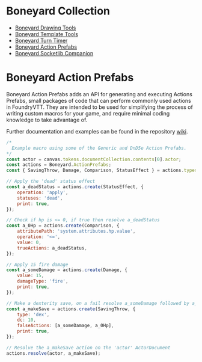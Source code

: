 # Boneyard Collection

- [Boneyard Drawing Tools](https://github.com/operation404/boneyard-drawing-tools)
- [Boneyard Template Tools](https://github.com/operation404/boneyard-template-tools)
- [Boneyard Turn Timer](https://github.com/operation404/boneyard-turn-timer)
- [Boneyard Action Prefabs](https://github.com/operation404/boneyard-action-prefabs)
- [Boneyard Socketlib Companion](https://github.com/operation404/boneyard-socketlib-companion)

# Boneyard Action Prefabs

Boneyard Action Prefabs adds an API for generating and executing Actions Prefabs, small packages of code that can perform commonly used actions in FoundryVTT. They are intended to be used for simplifying the process of writing custom macros for your game, and require minimal coding knowledge to take advantage of.

Further documentation and examples can be found in the repository [wiki](https://github.com/operation404/boneyard-action-prefabs/wiki).

```js
/*
  Example macro using some of the Generic and DnD5e Action Prefabs.
*/
const actor = canvas.tokens.documentCollection.contents[0].actor;
const actions = Boneyard.ActionPrefabs;
const { SavingThrow, Damage, Comparison, StatusEffect } = actions.types;

// Apply the 'dead' status effect
const a_deadStatus = actions.create(StatusEffect, {
    operation: 'apply',
    statuses: 'dead',
    print: true,
});

// Check if hp is <= 0, if true then resolve a_deadStatus
const a_0Hp = actions.create(Comparison, {
    attributePath: 'system.attributes.hp.value',
    operation: '<=',
    value: 0,
    trueActions: a_deadStatus,
});

// Apply 15 fire damage
const a_someDamage = actions.create(Damage, {
    value: 15,
    damageType: 'fire',
    print: true,
});

// Make a dexterity save, on a fail resolve a_someDamage followed by a_0Hp
const a_makeSave = actions.create(SavingThrow, {
    type: 'dex',
    dc: 10,
    falseActions: [a_someDamage, a_0Hp],
    print: true,
});

// Resolve the a_makeSave action on the 'actor' ActorDocument
actions.resolve(actor, a_makeSave);
```
